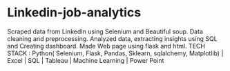 # Linkedin-job-analytics
Scraped data from LinkedIn using Selenium and Beautiful soup. Data cleaning and preprocessing. Analyzed data, extracting insights using SQL and Creating dashboard. Made Web page using flask and html. TECH STACK : Python( Selenium, Flask, Pandas, Sklearn, sqlalchemy, Matplotlib) | Excel | SQL | Tableau | Machine Learning | Power Point
